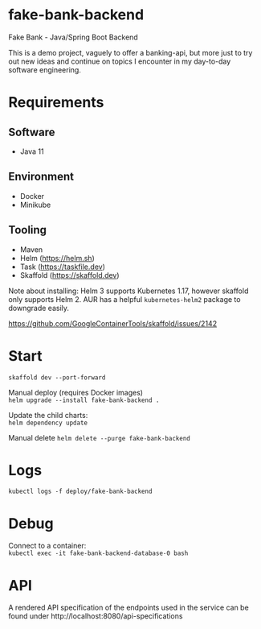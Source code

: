# fake-bank-backend
Fake Bank - Java/Spring Boot Backend

This is a demo project, vaguely to offer a banking-api, but more just to try out new ideas and continue on topics I encounter in my day-to-day software engineering.

# Requirements
## Software
* Java 11

## Environment
* Docker
* Minikube

## Tooling
* Maven
* Helm (https://helm.sh)
* Task (https://taskfile.dev)
* Skaffold (https://skaffold.dev)

Note about installing: Helm 3 supports Kubernetes 1.17, however skaffold only supports Helm 2.
AUR has a helpful `kubernetes-helm2` package to downgrade easily.

https://github.com/GoogleContainerTools/skaffold/issues/2142 

# Start
`skaffold dev --port-forward`

Manual deploy (requires Docker images)  
`helm upgrade --install fake-bank-backend .`

Update the child charts:  
`helm dependency update`

Manual delete
`helm delete --purge fake-bank-backend`

# Logs
`kubectl logs -f deploy/fake-bank-backend`

# Debug
Connect to a container:  
`kubectl exec -it fake-bank-backend-database-0 bash`

# API
A rendered API specification of the endpoints used in the
service can be found under http://localhost:8080/api-specifications 